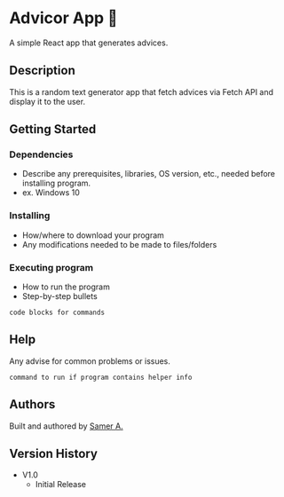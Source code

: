# Advicor App 🚀

A simple React app that generates advices.

## Description

This is a random text generator app that fetch advices via Fetch API and display it to the user.

## Getting Started

### Dependencies

- Describe any prerequisites, libraries, OS version, etc., needed before installing program.
- ex. Windows 10

### Installing

- How/where to download your program
- Any modifications needed to be made to files/folders

### Executing program

- How to run the program
- Step-by-step bullets

```
code blocks for commands
```

## Help

Any advise for common problems or issues.

```
command to run if program contains helper info
```

## Authors

Built and authored by [Samer A.](https://twitter.com/ssadawi__)

## Version History

- V1.0
  - Initial Release
